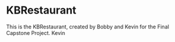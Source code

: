 # KBRestaurant
This is the KBRestaurant, created by Bobby and Kevin for the Final Capstone Project.
Kevin
